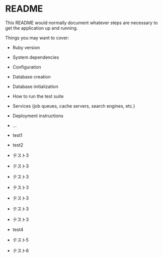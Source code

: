 # README

This README would normally document whatever steps are necessary to get the
application up and running.

Things you may want to cover:

* Ruby version

* System dependencies

* Configuration

* Database creation

* Database initialization

* How to run the test suite

* Services (job queues, cache servers, search engines, etc.)

* Deployment instructions

* ...

* test1

* test2

* テスト3
* テスト3
* テスト3
* テスト3
* テスト3
* テスト3
* テスト3

* test4

* テスト5

* テスト6

